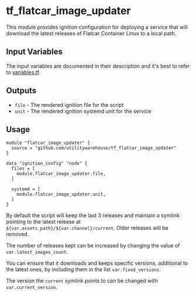 # tf_flatcar_image_updater

This module provides ignition configuration for deploying a service that will
download the latest releases of Flatcar Container Linux to a local path.

## Input Variables

The input variables are documented in their description and it's best to refer to [variables.tf](variables.tf).

## Outputs

- `file` - The rendered ignition file for the script
- `unit` - The rendered ignition systemd unit for the service

## Usage

```hcl2
module "flatcar_image_updater" {
  source = "github.com/utilitywarehouse/tf_flatcar_image_updater"
}

data "ignition_config" "node" {
  files = [
    module.flatcar_image_updater.file,
  ]

  systemd = [
    module.flatcar_image_updater.unit,
  ]
}
```

By default the script will keep the last 3 releases and maintain a symlink pointing to
the latest release at `${var.assets_path}/${var.channel}/current`. Older
releases will be removed.

The number of releases kept can be increased by changing the value of `var.latest_images_count`.

You can ensure that it downloads and keeps specific versions, additional to the
latest ones, by including them in the list `var.fixed_versions`.

The version the `current` symlink points to can be changed with
`var.current_version`.
